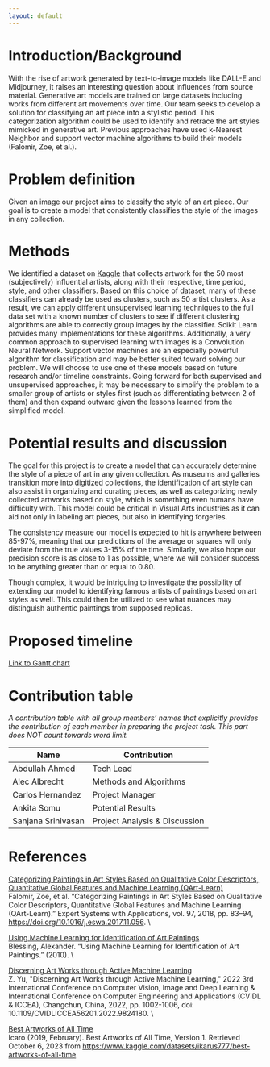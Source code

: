 ```yaml
---
layout: default
---
```


<!-- ![Artwork]({{ site.url }}/assets/images/paintings.jpg) -->

# Introduction/Background

With the rise of artwork generated by text-to-image models like DALL-E and Midjourney, it raises an interesting question about influences from source material. Generative art models are trained on large datasets including works from different art movements over time. Our team seeks to develop a solution for classifying an art piece into a stylistic period. This categorization algorithm could be used to identify and retrace the art styles mimicked in generative art. Previous approaches have used k-Nearest Neighbor and support vector machine algorithms to build their models (Falomir, Zoe, et al.).

# Problem definition
Given an image our project aims to classify the style of an art piece. Our goal is to create a model that consistently classifies the style of the images in any collection.

# Methods
We identified a dataset on [Kaggle](https://www.kaggle.com/datasets/ikarus777/best-artworks-of-all-time) that collects artwork for the 50 most (subjectively) influential artists, along with their respective, time period, style, and other classifiers. Based on this choice of dataset, many of these classifiers can already be used as clusters, such as 50 artist clusters. As a result, we can apply different unsupervised learning techniques to the full data set with a known number of clusters to see if different clustering algorithms are able to correctly group images by the classifier. Scikit Learn provides many implementations for these algorithms. Additionally, a very common approach to supervised learning with images is a Convolution Neural Network. Support vector machines are an especially powerful algorithm for classification and may be better suited toward solving our problem. We will choose to use one of these models based on future research and/or timeline constraints. Going forward for both supervised and unsupervised approaches, it may be necessary to simplify the problem to a smaller group of artists or styles first (such as differentiating between 2 of them) and then expand outward given the lessons learned from the simplified model.

# Potential results and discussion
The goal for this project is to create a model that can accurately determine the style of a piece of art in any given collection.  As museums and galleries transition more into digitized collections, the identification of art style can also assist in organizing and curating pieces, as well as categorizing newly collected artworks based on style, which is something even humans have difficulty with. This model could be critical in Visual Arts industries as it can aid not only in labeling art pieces, but also in identifying forgeries.

The consistency measure our model is expected to hit is anywhere between 85-97%, meaning that our predictions of the average or squares will only deviate from the true values 3-15% of the time. Similarly, we also hope our precision score is as close to 1 as possible, where we will consider success to be anything greater than or equal to 0.80.

Though complex, it would be intriguing to investigate the possibility of extending our model to identifying famous artists of paintings based on art styles as well. This could then be utilized to see what nuances may distinguish authentic paintings from supposed replicas.

# Proposed timeline
[Link to Gantt chart](https://gtvault-my.sharepoint.com/:x:/g/personal/chernandez67_gatech_edu/EVuvWZhh9HNCmo4TFq1jIo4B8mNjICTnVevouUCk1LChsQ?e=CYGYqX)

# Contribution table
_A contribution table with all group members’ names that explicitly provides the contribution of each member in preparing the project task. This part does NOT count towards word limit._

| Name               | Contribution |
| ------------------ | ------------ |
| Abdullah Ahmed     | Tech Lead |
| Alec Albrecht      | Methods and Algorithms |
| Carlos Hernandez   | Project Manager |
| Ankita Somu        | Potential Results |
| Sanjana Srinivasan | Project Analysis & Discussion |

# References
[Categorizing Paintings in Art Styles Based on Qualitative Color Descriptors, Quantitative Global Features and Machine Learning (QArt-Learn)](https://www.sciencedirect.com/science/article/pii/S0957417417308126) \
Falomir, Zoe, et al. “Categorizing Paintings in Art Styles Based on Qualitative Color Descriptors, Quantitative Global Features and Machine Learning (QArt-Learn).” Expert Systems with Applications, vol. 97, 2018, pp. 83–94, https://doi.org/10.1016/j.eswa.2017.11.056. \

[Using Machine Learning for Identification of Art Paintings](https://cs229.stanford.edu/proj2010/BlessingWen-UsingMachineLearningForIdentificationOfArtPaintings.pdf) \
Blessing, Alexander. “Using Machine Learning for Identification of Art Paintings.” (2010). \

[Discerning Art Works through Active Machine Learning](https://ieeexplore.ieee.org/document/9824180) \
Z. Yu, "Discerning Art Works through Active Machine Learning," 2022 3rd International Conference on Computer Vision, Image and Deep Learning & International Conference on Computer Engineering and Applications (CVIDL & ICCEA), Changchun, China, 2022, pp. 1002-1006, doi: 10.1109/CVIDLICCEA56201.2022.9824180. \

[Best Artworks of All Time](https://www.kaggle.com/datasets/ikarus777/best-artworks-of-all-time) \
Icaro (2019, February). Best Artworks of All Time, Version 1. Retrieved October 6, 2023 from https://www.kaggle.com/datasets/ikarus777/best-artworks-of-all-time.
